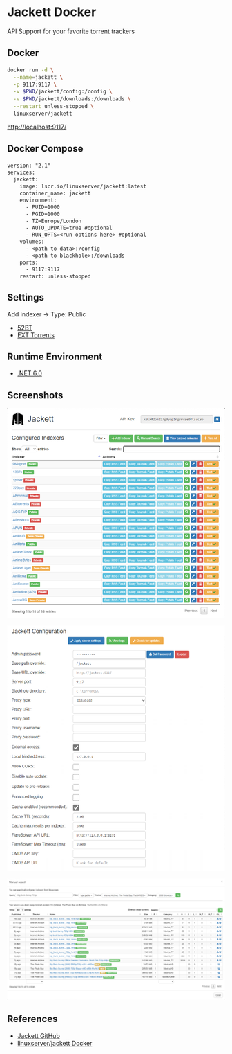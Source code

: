 # Jackett Docker

API Support for your favorite torrent trackers

## Docker
```sh
docker run -d \
  --name=jackett \
  -p 9117:9117 \
  -v $PWD/jackett/config:/config \
  -v $PWD/jackett/downloads:/downloads \
  --restart unless-stopped \
  linuxserver/jackett
```
[http://localhost:9117/](http://localhost:9117/)

## Docker Compose
```
version: "2.1"
services:
  jackett:
    image: lscr.io/linuxserver/jackett:latest
    container_name: jackett
    environment:
      - PUID=1000
      - PGID=1000
      - TZ=Europe/London
      - AUTO_UPDATE=true #optional
      - RUN_OPTS=<run options here> #optional
    volumes:
      - <path to data>:/config
      - <path to blackhole>:/downloads
    ports:
      - 9117:9117
    restart: unless-stopped
```

## Settings
Add indexer -> Type: Public
- [52BT](https://www.529053.xyz/)
- [EXT Torrents](https://ext.to/)

## Runtime Environment
- [.NET 6.0](https://dotnet.microsoft.com/download/dotnet)

## Screenshots
![](https://raw.githubusercontent.com/Jackett/Jackett/master/.github/jackett-screenshot1.png)

![](https://raw.githubusercontent.com/Jackett/Jackett/master/.github/jackett-screenshot2.png)

![](https://raw.githubusercontent.com/Jackett/Jackett/master/.github/jackett-screenshot3.png)

## References
- [Jackett GitHub](https://github.com/Jackett/Jackett)
- [linuxserver/jackett Docker](https://hub.docker.com/r/linuxserver/jackett)
